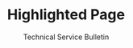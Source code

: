 ---
layout: highlight_layout
title: Highlighted Page
background_image: /assets/img/ps5motherboard.jpg
highlighted_areas: "1,3,5" # Pass any combination of area numbers separated by 

subtitle: Technical Service Bulletin
permalink: /tsb/sony/playstation5/C1/
---